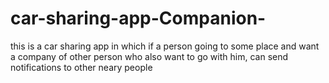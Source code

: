 # car-sharing-app-Companion-
this is a car sharing app in which if a person going to some place and want a company of other person who also want to go with him, can send notifications to other neary people
